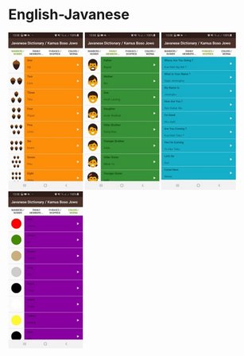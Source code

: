 # English-Javanese

<img src="appdisplay/angka.jpeg" alt="drawing" width="150"/> <img src="appdisplay/famili.jpeg" alt="drawing" width="150"/> <img src="appdisplay/ekspresi.jpeg" alt="drawing" width="150"> <img src="appdisplay/warna.jpeg" alt="drawing" width="150"/>
